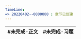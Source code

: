 ```yaml
---
TimeLine: 
=> 20220402--0000000 : 章节已创建
---
```

| #未完成-正文 | #未完成-习题 |
| ------------ | ------------ |

